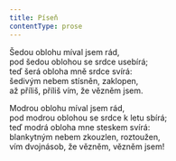 ```yaml
---
title: Píseň
contentType: prose
---
```


Šedou oblohu míval jsem rád,  
pod šedou oblohou se srdce usebírá;  
teď šerá obloha mně srdce svírá:  
šedivým nebem stísněn, zaklopen,  
až příliš, příliš vím, že vězněm jsem.

Modrou oblohu míval jsem rád,  
pod modrou oblohou se srdce k letu sbírá;  
teď modrá obloha mne steskem svírá:  
blankytným nebem zkouzlen, roztoužen,  
vím dvojnásob, že vězněm, vězněm jsem!
